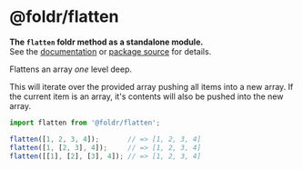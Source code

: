 # @foldr/flatten

**The `flatten` foldr method as a standalone module.**    
See the [documentation](http://foldr.com/0.0.0/flatten) or [package source](https:/github.com/CloudVessel/foldr/blob/master/packages/categories/flatten/src/index.js) for details.

Flattens an array *one* level deep.

This will iterate over the provided array pushing all items into a new array.
If the current item is an array, it's contents will also be pushed into the new array.

```js
import flatten from '@foldr/flatten';

flatten([1, 2, 3, 4]);       // => [1, 2, 3, 4]
flatten([1, [2, 3], 4]);     // => [1, 2, 3, 4]
flatten([[1], [2], [3], 4]); // => [1, 2, 3, 4]
```
